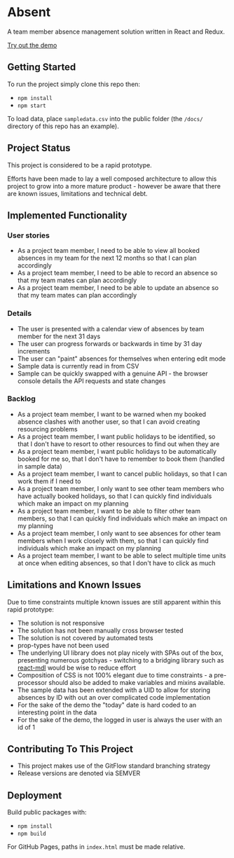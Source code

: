 # Absent
A team member absence management solution written in React and Redux.

[Try out the demo](https://jjmschofield.github.io/Absent/index.html)

## Getting Started
To run the project simply clone this repo then:

* `npm install`
* `npm start`

To load data, place `sampledata.csv` into the public folder (the `/docs/` directory of this repo has an example). 

## Project Status
This project is considered to be a rapid prototype.

Efforts have been made to lay a well composed architecture to allow this project to grow into a more mature product - however be aware that there are known issues, limitations and technical debt.

## Implemented Functionality
### User stories
* As a project team member, I need to be able to view all booked absences in my team for the next 12 months so that I can plan accordingly 
* As a project team member, I need to be able to record an absence so that my team mates can plan accordingly
* As a project team member, I need to be able to update an absence so that my team mates can plan accordingly

### Details
* The user is presented with a calendar view of absences by team member for the next 31 days 
* The user can progress forwards or backwards in time by 31 day increments
* The user can "paint" absences for themselves when entering edit mode 
* Sample data is currently read in from CSV
* Sample can be quickly swapped with a genuine API - the browser console details the API requests and state changes

### Backlog
* As a project team member, I want to be warned when my booked absence clashes with another user, so that I can avoid creating resourcing problems
* As a project team member, I want public holidays to be identified, so that I don't have to resort to other resources to find out when they are
* As a project team member, I want public holidays to be automatically booked for me so, that I don't have to remember to book them (handled in sample data)
* As a project team member, I want to cancel public holidays, so that I can work them if I need to
* As a project team member, I only want to see other team members who have actually booked holidays, so that I can quickly find individuals which make an impact on my planning
* As a project team member, I want to be able to filter other team members, so that I can quickly find individuals which make an impact on my planning
* As a project team member, I only want to see absences for other team members when I work closely with them, so that I can quickly find individuals which make an impact on my planning
* As a project team member, I want to be able to select multiple time units at once when editing absences, so that I don't have to click as much    

##  Limitations and Known Issues
Due to time constraints multiple known issues are still apparent within this rapid prototype:
* The solution is not responsive
* The solution has not been manually cross browser tested
* The solution is not covered by automated tests
* prop-types have not been used
* The underlying UI library does not play nicely with SPAs out of the box, presenting numerous gotchyas - switching to a bridging library such as [react-mdl](https://github.com/react-mdl/react-mdl) would be wise to reduce effort
* Composition of CSS is not 100% elegant due to time constraints - a pre-processor should also be added to make variables and mixins available.
* The sample data has been extended with a UID to allow for storing absences by ID with out an over complicated code implementation
* For the sake of the demo the "today" date is hard coded to an interesting point in the data
* For the sake of the demo, the logged in user is always the user with an id of 1

## Contributing To This Project
* This project makes use of the GitFlow standard branching strategy
* Release versions are denoted via SEMVER

## Deployment
Build public packages with:
* `npm install`
* `npm build`

For GitHub Pages, paths in `index.html` must be made relative.